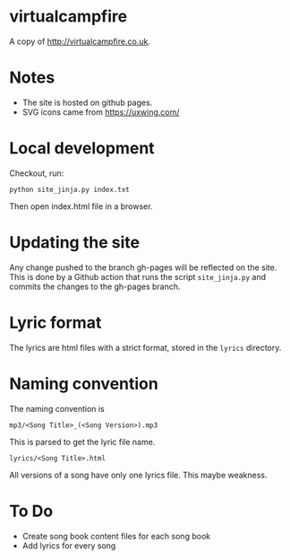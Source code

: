 virtualcampfire
===============


A copy of http://virtualcampfire.co.uk. 


# Notes
- The site is hosted on github pages.
- SVG icons came from https://uxwing.com/


# Local development
Checkout, run:
```
python site_jinja.py index.txt
```
Then open index.html file in a browser.

# Updating the site
Any change pushed to the branch gh-pages will be reflected on the site.
This is done by a Github action that runs the script `site_jinja.py` and commits the changes to the gh-pages branch.


# Lyric format 
The lyrics are html files with a strict format, stored in the `lyrics` directory.

# Naming convention

The naming convention is 
```
mp3/<Song Title>_(<Song Version>).mp3
```
This is parsed to get the lyric file name. 
```
lyrics/<Song Title>.html
```
All versions of a song have only one lyrics file. This maybe  weakness.

# To Do
- Create song book content files for each song book
- Add lyrics for every song
